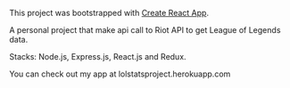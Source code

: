 This project was bootstrapped with [Create React App](https://github.com/facebookincubator/create-react-app).

A personal project that make api call to Riot API to get League of Legends data.

Stacks:
Node.js, Express.js, React.js and Redux.

You can check out my app at lolstatsproject.herokuapp.com
